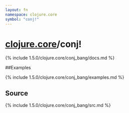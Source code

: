 ```yaml
---
layout: fn
namespace: clojure.core
symbol: "conj!"
---
```


# [clojure.core](../)/conj!

{% include 1.5.0/clojure.core/conj_bang/docs.md %}

##Examples

{% include 1.5.0/clojure.core/conj_bang/examples.md %}
## Source
{% include 1.5.0/clojure.core/conj_bang/src.md %}

